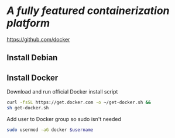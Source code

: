 # *A fully featured containerization platform*
https://github.com/docker
## Install Debian
## Install Docker
Download and run official Docker install script
```sh
curl -fsSL https://get.docker.com -o ~/get-docker.sh &&
sh get-docker.sh
```
Add user to Docker group so sudo isn't needed
```sh
sudo usermod -aG docker $username
```
